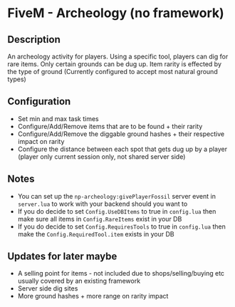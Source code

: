 # FiveM - Archeology (no framework)
## Description
An archeology activity for players. Using a specific tool, players can dig for rare items. Only certain grounds can be dug up. Item rarity is effected by the type of ground (Currently configured to accept most natural ground types)

## Configuration
* Set min and max task times
* Configure/Add/Remove items that are to be found + their rarity
* Configure/Add/Remove the diggable ground hashes + their respective impact on rarity
* Configure the distance between each spot that gets dug up by a player (player only current session only, not shared server side)

## Notes
* You can set up the `np-archeology:givePlayerFossil` server event in `server.lua` to work with your backend should you want to
* If you do decide to set `Config.UseDBItems` to true in `config.lua` then make sure all items in `Config.RareItems` exist in your DB
* If you do decide to set `Config.RequiresTools` to true in `config.lua` then make the `Config.RequiredTool.item` exists in your DB

## Updates for later maybe
* A selling point for items - not included due to shops/selling/buying etc usually covered by an existing framework
* Server side dig sites
* More ground hashes + more range on rarity impact